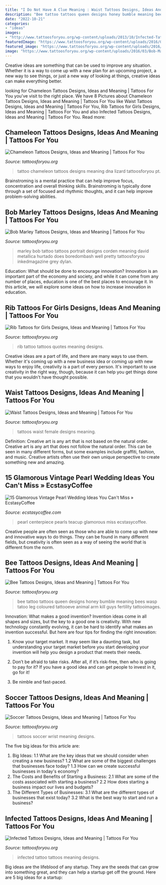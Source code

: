 ```yaml
---
title: "I Do Not Have A Clue Meaning : Waist Tattoos Designs, Ideas And Meaning"
description: "Bee tattoo tattoos queen designs honey bumble meaning bees wasp tatoo leg coloured tattooeve animal arm kill guys fertility tattooimages"
date: "2022-10-21"
categories:
- "ideas"
images:
- "http://www.tattoosforyou.org/wp-content/uploads/2013/10/Infected-Tattoo-1024x768.jpg"
featuredImage: "https://www.tattoosforyou.org/wp-content/uploads/2016/05/Soccer-Tattoos-on-Wrist.jpg"
featured_image: "https://www.tattoosforyou.org/wp-content/uploads/2016/03/Tattoo-Chameleon.jpg"
image: "https://www.tattoosforyou.org/wp-content/uploads/2016/03/Bob-Marley-Tattoos.png"
---
```



Creative ideas are something that can be used to improve any situation. Whether it is a way to come up with a new plan for an upcoming project, a new way to see things, or just a new way of looking at things, creative ideas can make everything better.

	

		
looking for Chameleon Tattoos Designs, Ideas and Meaning | Tattoos For You you've visit to the right place. We have 8 Pictures about Chameleon Tattoos Designs, Ideas and Meaning | Tattoos For You like Waist Tattoos Designs, Ideas and Meaning | Tattoos For You, Rib Tattoos for Girls Designs, Ideas and Meaning | Tattoos For You and also Infected Tattoos Designs, Ideas and Meaning | Tattoos For You. Read more:
		
    
## Chameleon Tattoos Designs, Ideas And Meaning | Tattoos For You

<img loading=lazy src="https://www.tattoosforyou.org/wp-content/uploads/2016/03/Tattoo-Chameleon.jpg" onerror="this.onerror=null;this.src='https://tse2.mm.bing.net/th?id=OIP.dlCBCXBIf6BetdBpJdlTGgHaKJ&amp;pid=15.1';" alt="Chameleon Tattoos Designs, Ideas and Meaning | Tattoos For You">

_Source: tattoosforyou.org_

>tattoo chameleon tattoos designs meaning dna lizard tattoosforyou pt. 

	

Brainstroming is a mental practice that can help improve focus, concentration and overall thinking skills. Brainstroming is typically done through a set of focused and rhythmic thoughts, and it can help improve problem-solving abilities.

    
## Bob Marley Tattoos Designs, Ideas And Meaning | Tattoos For You

<img loading=lazy src="https://www.tattoosforyou.org/wp-content/uploads/2016/03/Bob-Marley-Tattoos.png" onerror="this.onerror=null;this.src='https://tse1.mm.bing.net/th?id=OIP.6G6qRpx4F0q-CVI0OTkHEwHaLn&amp;pid=15.1';" alt="Bob Marley Tattoos Designs, Ideas and Meaning | Tattoos For You">

_Source: tattoosforyou.org_

>marley bob tattoo tattoos portrait designs corden meaning david metallica hurtado does boredombash well pretty tattoosforyou inkedmagazine grey dylan. 

	

Education: What should be done to encourage innovation?
Innovation is an important part of the economy and society, and while it can come from any number of places, education is one of the best places to encourage it. In this article, we will explore some ideas on how to increase innovation in education.

    
## Rib Tattoos For Girls Designs, Ideas And Meaning | Tattoos For You

<img loading=lazy src="https://www.tattoosforyou.org/wp-content/uploads/2017/09/Rib-Tattoo-Quotes-for-Girls.jpg" onerror="this.onerror=null;this.src='https://tse2.mm.bing.net/th?id=OIP.LVEL17QXIxffVk1HKv2pSQHaJ4&amp;pid=15.1';" alt="Rib Tattoos for Girls Designs, Ideas and Meaning | Tattoos For You">

_Source: tattoosforyou.org_

>rib tattoo tattoos quotes meaning designs. 

	

Creative ideas are a part of life, and there are many ways to use them. Whether it's coming up with a new business idea or coming up with new ways to enjoy life, creativity is a part of every person. It's important to use creativity in the right way, though, because it can help you get things done that you wouldn't have thought possible.

    
## Waist Tattoos Designs, Ideas And Meaning | Tattoos For You

<img loading=lazy src="https://www.tattoosforyou.org/wp-content/uploads/2016/03/Waist-Tattoos-Female.jpg" onerror="this.onerror=null;this.src='https://tse1.mm.bing.net/th?id=OIP.8qXECPO81v6q-GNgxdyBnwHaJ4&amp;pid=15.1';" alt="Waist Tattoos Designs, Ideas and Meaning | Tattoos For You">

_Source: tattoosforyou.org_

>tattoos waist female designs meaning. 

	

Definition: Creative art is any art that is not based on the natural order.
Creative art is any art that does not follow the natural order. This can be seen in many different forms, but some examples include graffiti, fashion, and music. Creative artists often use their own unique perspective to create something new and amazing.

    
## 15 Glamorous Vintage Pearl Wedding Ideas You Can&#039;t Miss » EcstasyCoffee

<img loading=lazy src="https://i1.wp.com/www.ecstasycoffee.com/wp-content/uploads/2016/11/vintage-teacup-and-pearls-wedding-centerpiece.jpg?resize=564%2C846" onerror="this.onerror=null;this.src='https://tse1.mm.bing.net/th?id=OIP.8Yfd9O_muYf5NBbhWr4r9AHaLH&amp;pid=15.1';" alt="15 Glamorous Vintage Pearl Wedding Ideas You Can&#039;t Miss » EcstasyCoffee">

_Source: ecstasycoffee.com_

>pearl centerpiece pearls teacup glamorous miss ecstasycoffee. 

	

Creative people are often seen as those who are able to come up with new and innovative ways to do things. They can be found in many different fields, but creativity is often seen as a way of seeing the world that is different from the norm.

    
## Bee Tattoos Designs, Ideas And Meaning | Tattoos For You

<img loading=lazy src="https://www.tattoosforyou.org/wp-content/uploads/2016/05/Bee-Tattoo.jpg" onerror="this.onerror=null;this.src='https://tse1.mm.bing.net/th?id=OIP.SD28mxns05_o0P1iDmkRKAHaLQ&amp;pid=15.1';" alt="Bee Tattoos Designs, Ideas and Meaning | Tattoos For You">

_Source: tattoosforyou.org_

>bee tattoo tattoos queen designs honey bumble meaning bees wasp tatoo leg coloured tattooeve animal arm kill guys fertility tattooimages. 

	

Innovation: What makes a good invention?
Invention ideas come in all shapes and sizes, but the key to a good one is creativity. With new technology constantly evolving, it can be hard to identify what makes an invention successful. But here are four tips for finding the right innovation:
1. Know your target market. It may seem like a daunting task, but understanding your target market before you start developing your invention will help you design a product that meets their needs.

2. Don’t be afraid to take risks. After all, if it’s risk-free, then who is going to pay for it? If you have a good idea and can get people to invest in it, go for it!
3. Be nimble and fast-paced.

    
## Soccer Tattoos Designs, Ideas And Meaning | Tattoos For You

<img loading=lazy src="https://www.tattoosforyou.org/wp-content/uploads/2016/05/Soccer-Tattoos-on-Wrist.jpg" onerror="this.onerror=null;this.src='https://tse1.mm.bing.net/th?id=OIP.k5_u4QGXrQg160WzEBrk3AAAAA&amp;pid=15.1';" alt="Soccer Tattoos Designs, Ideas and Meaning | Tattoos For You">

_Source: tattoosforyou.org_

>tattoos soccer wrist meaning designs. 

	

The five big ideas for this article are:
1. Big Ideas: 
1.1 What are the key ideas that we should consider when creating a new business? 
1.2 What are some of the biggest challenges that businesses face today? 
1.3 How can we create successful businesses in today's economy? 
2. The Costs and Benefits of Starting a Business: 
2.1 What are some of the costs associated with starting a business? 
2.2 How does starting a business impact our lives and budgets? 
3. The Different Types of Businesses: 
3.1 What are the different types of businesses that exist today? 
3.2 What is the best way to start and run a business?

    
## Infected Tattoos Designs, Ideas And Meaning | Tattoos For You

<img loading=lazy src="http://www.tattoosforyou.org/wp-content/uploads/2013/10/Infected-Tattoo-1024x768.jpg" onerror="this.onerror=null;this.src='https://tse4.mm.bing.net/th?id=OIP.lgtQnVz2BAIN4K68syXM5wHaFj&amp;pid=15.1';" alt="Infected Tattoos Designs, Ideas and Meaning | Tattoos For You">

_Source: tattoosforyou.org_

>infected tattoo tattoos meaning designs. 

	

Big ideas are the lifeblood of any startup. They are the seeds that can grow into something great, and they can help a startup get off the ground. Here are 5 big ideas for a startup: 

